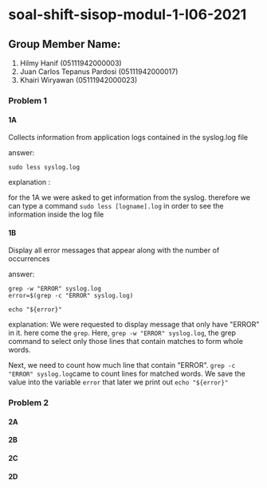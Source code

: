 # soal-shift-sisop-modul-1-I06-2021
## Group Member Name:
1. Hilmy Hanif                  (05111942000003)
2. Juan Carlos Tepanus Pardosi  (05111942000017)
3. Khairi Wiryawan              (05111942000023)
### Problem 1
#### 1A 

Collects information from application logs contained in the syslog.log file

answer:

```
sudo less syslog.log
```

explanation :

for the 1A we were asked to get information from the syslog. therefore we can type a command
```sudo less [logname].log```
in order to see the information inside the log file

#### 1B


Display all error messages that appear along with the number of occurrences

answer:

```
grep -w "ERROR" syslog.log
error=$(grep -c "ERROR" syslog.log)

echo "${error}"
```

explanation:
We were requested to display message that only have "ERROR" in it. here come the ```grep```. Here, ```grep -w "ERROR" syslog.log```, the grep command to select only those lines that contain matches to form whole words.

Next, we need to count how much line that contain "ERROR". ```grep -c "ERROR" syslog.log```came to count lines for matched words. We save the value into the variable ```error``` that later we print out ```echo "${error}"```

### Problem 2
#### 2A

#### 2B

#### 2C

#### 2D
